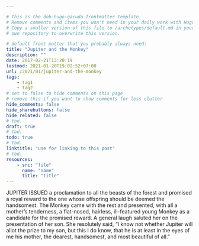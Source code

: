 ```yaml
---

# This is the dnb-hugo-garuda frontmatter template. 
# Remove comments and items you won't need in your daily work with Hugo.
# Copy a smaller version of this file to /archetypes/default.md in your
# own repository to overwrite this version.

# default front matter that you probably always need:
title: "Jupiter and the Monkey"
description: ""
date: 2017-02-21T13:20:19
lastmod: 2021-01-20T19:02:52+07:00
url: /2021/01/jupiter-and-the-monkey
tags:
    - tag1
    - tag2
# set to false to hide comments on this page
# remove this if you want to show comments for less clutter
hide_comments: false
hide_sharebuttons: false
hide_related: false
# tbd.
draft: true
# tbd.
todo: true
# tbd.
linktitle: "use for linking to this post"
# tbd.
resources:
    - src: "file"
      name: "name"
      title: "title"
---
```

JUPITER ISSUED a proclamation to all the beasts of the forest and promised a royal reward to the one whose offspring should be deemed the handsomest. The Monkey came with the rest and presented, with all a mother’s tenderness, a flat-nosed, hairless, ill-featured young Monkey as a candidate for the promised reward. A general laugh saluted her on the presentation of her son. She resolutely said, “I know not whether Jupiter will allot the prize to my son, but this I do know, that he is at least in the eyes of me his mother, the dearest, handsomest, and most beautiful of all.”


